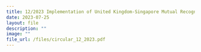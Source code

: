 ```yaml
---
title: 12/2023 Implementation of United Kingdom-Singapore Mutual Recognition Arrangement
date: 2023-07-25
layout: file
description: ""
image: ""
file_url: /files/circular_12_2023.pdf
---
```

